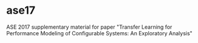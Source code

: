 # ase17
ASE 2017 supplementary material for paper "Transfer Learning for Performance Modeling of Configurable Systems: An Exploratory Analysis"
